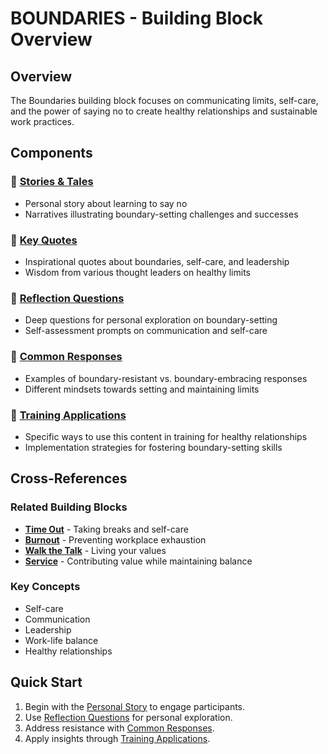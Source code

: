# BOUNDARIES - Building Block Overview

## Overview
The Boundaries building block focuses on communicating limits, self-care, and the power of saying no to create healthy relationships and sustainable work practices.

## Components

### 📖 [Stories & Tales](stories-tales.md)
- Personal story about learning to say no
- Narratives illustrating boundary-setting challenges and successes

### 💬 [Key Quotes](key-quotes.md)
- Inspirational quotes about boundaries, self-care, and leadership
- Wisdom from various thought leaders on healthy limits

### 🤔 [Reflection Questions](reflection-questions.md)
- Deep questions for personal exploration on boundary-setting
- Self-assessment prompts on communication and self-care

### 💭 [Common Responses](common-responses.md)
- Examples of boundary-resistant vs. boundary-embracing responses
- Different mindsets towards setting and maintaining limits

### 🎯 [Training Applications](training-applications.md)
- Specific ways to use this content in training for healthy relationships
- Implementation strategies for fostering boundary-setting skills

## Cross-References

### Related Building Blocks
- **[Time Out](time-out/README.md)** - Taking breaks and self-care
- **[Burnout](burnout/README.md)** - Preventing workplace exhaustion
- **[Walk the Talk](walk-the-talk/README.md)** - Living your values
- **[Service](service/README.md)** - Contributing value while maintaining balance

### Key Concepts
- Self-care
- Communication
- Leadership
- Work-life balance
- Healthy relationships

## Quick Start
1. Begin with the [Personal Story](stories-tales.md) to engage participants.
2. Use [Reflection Questions](reflection-questions.md) for personal exploration.
3. Address resistance with [Common Responses](common-responses.md).
4. Apply insights through [Training Applications](training-applications.md).
